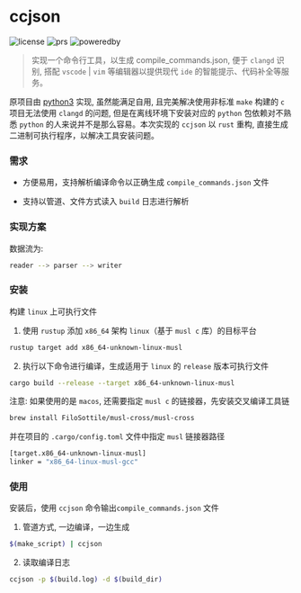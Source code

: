 # ccjson 

![license](https://img.shields.io/badge/license-MIT-orange)
![prs](https://img.shields.io/badge/PRs-welcome-brightgreen)
![poweredby](https://img.shields.io/badge/powered%20by-qufeiyan-red)

> 实现一个命令行工具，以生成 compile_commands.json, 便于 `clangd` 识别, 搭配 `vscode` | `vim` 等编辑器以提供现代 `ide` 的智能提示、代码补全等服务。

原项目由 [python3](https://github.com/qufeiyan/compilecmds) 实现, 虽然能满足自用, 且完美解决使用非标准 `make` 构建的 `c` 项目无法使用 `clangd` 的问题, 但是在离线环境下安装对应的 `python` 包依赖对不熟悉 `python` 的人来说并不是那么容易。本次实现的 `ccjson` 以 `rust` 重构, 直接生成二进制可执行程序，以解决工具安装问题。

### 需求

- 方便易用，支持解析编译命令以正确生成 `compile_commands.json` 文件

- 支持以管道、文件方式读入 `build` 日志进行解析

### 实现方案

数据流为:

```bash
reader --> parser --> writer 
```

### 安装

构建 `linux` 上可执行文件

1. 使用 `rustup` 添加 `x86_64` 架构 `linux`（基于 `musl c` 库）的目标平台

```bash
rustup target add x86_64-unknown-linux-musl
```
2.  执行以下命令进行编译，生成适用于 `linux` 的 `release` 版本可执行文件

```bash
cargo build --release --target x86_64-unknown-linux-musl
```

注意: 如果使用的是 `macos`, 还需要指定 `musl c` 的链接器，先安装交叉编译工具链

```bash
brew install FiloSottile/musl-cross/musl-cross
```

并在项目的 `.cargo/config.toml` 文件中指定 `musl` 链接器路径

```bash
[target.x86_64-unknown-linux-musl]
linker = "x86_64-linux-musl-gcc"
```

### 使用

安装后，使用 `ccjson` 命令输出`compile_commands.json` 文件

1. 管道方式, 一边编译，一边生成

```bash
$(make_script) | ccjson 
```

2. 读取编译日志

```bash
ccjson -p $(build.log) -d $(build_dir)
```




